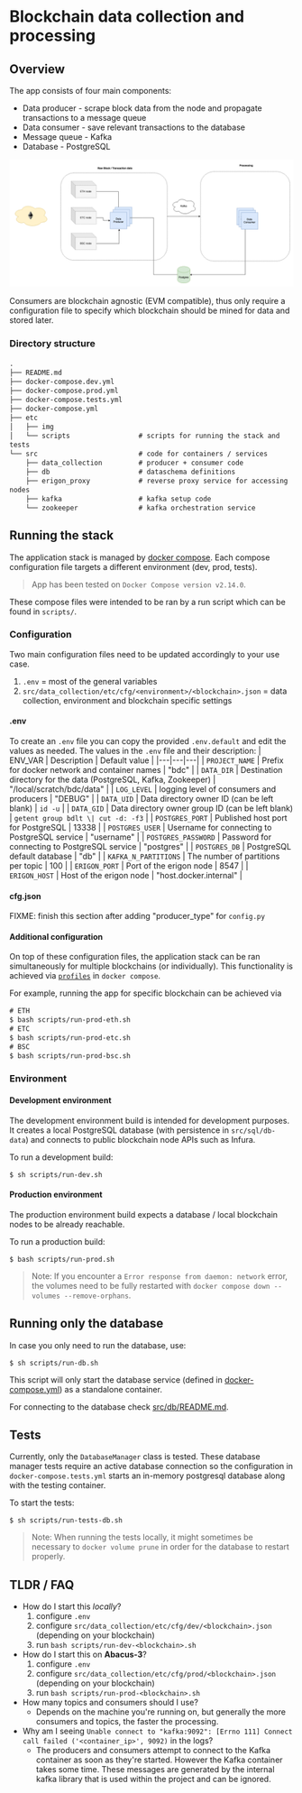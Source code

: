 # Blockchain data collection and processing

## Overview
The app consists of four main components:
  * Data producer - scrape block data from the node and propagate transactions to a message queue
  * Data consumer - save relevant transactions to the database
  * Message queue - Kafka
  * Database - PostgreSQL

![App overview](etc/img/overview.png)

Consumers are blockchain agnostic (EVM compatible), thus only require a configuration file to specify which blockchain should be mined for data and stored later.

### Directory structure
```
.
├── README.md
├── docker-compose.dev.yml
├── docker-compose.prod.yml
├── docker-compose.tests.yml
├── docker-compose.yml
├── etc
│   ├── img
│   └── scripts                 # scripts for running the stack and tests
└── src                         # code for containers / services
    ├── data_collection         # producer + consumer code
    ├── db                      # dataschema definitions
    ├── erigon_proxy            # reverse proxy service for accessing nodes
    ├── kafka                   # kafka setup code
    └── zookeeper               # kafka orchestration service
```

## Running the stack
The application stack is managed by [docker compose](https://docs.docker.com/compose/#compose-v2-and-the-new-docker-compose-command). Each compose configuration file targets a different environment (dev, prod, tests).

> App has been tested on `Docker Compose version v2.14.0`.

These compose files were intended to be ran by a run script which can be found in `scripts/`.

### Configuration
Two main configuration files need to be updated accordingly to your use case.
1. `.env` = most of the general variables
2. `src/data_collection/etc/cfg/<environment>/<blockchain>.json` = data collection, environment and blockchain specific settings

#### .env
To create an `.env` file you can copy the provided `.env.default` and edit the values as needed. The values in the `.env` file and their description:
| ENV_VAR | Description | Default value |
|---|---|---|
| `PROJECT_NAME` | Prefix for docker network and container names | "bdc" |
| `DATA_DIR` | Destination directory for the data (PostgreSQL, Kafka, Zookeeper) | "/local/scratch/bdc/data" |
| `LOG_LEVEL` | logging level of consumers and producers | "DEBUG" |
| `DATA_UID` | Data directory owner ID (can be left blank) | `id -u` |
| `DATA_GID` | Data directory owner group ID (can be left blank) | `getent group bdlt \| cut -d: -f3` |
| `POSTGRES_PORT` | Published host port for PostgreSQL | 13338 |
| `POSTGRES_USER` | Username for connecting to PostgreSQL service | "username" |
| `POSTGRES_PASSWORD` | Password for connecting to PostgreSQL service | "postgres" |
| `POSTGRES_DB` | PostgreSQL default database | "db" |
| `KAFKA_N_PARTITIONS` | The number of partitions per topic | 100 |
| `ERIGON_PORT` | Port of the erigon node | 8547 |
| `ERIGON_HOST` | Host of the erigon node | "host.docker.internal" |

#### cfg.json
FIXME: finish this section after adding "producer_type" for `config.py`

#### Additional configuration
On top of these configuration files, the application stack can be ran simultaneously for multiple blockchains (or individually). This functionality is achieved via [`profiles`](https://docs.docker.com/compose/profiles/) in `docker compose`.

For example, running the app for specific blockchain can be achieved via
```
# ETH
$ bash scripts/run-prod-eth.sh
# ETC
$ bash scripts/run-prod-etc.sh
# BSC
$ bash scripts/run-prod-bsc.sh
```

### Environment
#### Development environment
The development environment build is intended for development purposes. It creates a local PostgreSQL database (with persistence in `src/sql/db-data`) and connects to public blockchain node APIs such as Infura.

To run a development build:
```
$ sh scripts/run-dev.sh
```

#### Production environment
The production environment build expects a database / local blockchain nodes to be already reachable.

To run a production build:
```
$ bash scripts/run-prod.sh
```

> Note: If you encounter a `Error response from daemon: network` error, the volumes need to be fully restarted with `docker compose down --volumes --remove-orphans`.

## Running only the database
In case you only need to run the database, use:
```
$ sh scripts/run-db.sh
```

This script will only start the database service (defined in [docker-compose.yml](docker-compose.yml)) as a standalone container.

For connecting to the database check [src/db/README.md](src/db/README.md).

## Tests

Currently, only the `DatabaseManager` class is tested. These database manager tests require an active database connection so the configuration in `docker-compose.tests.yml` starts an in-memory postgresql database along with the testing container.

To start the tests:
```
$ sh scripts/run-tests-db.sh
```

> Note: When running the tests locally, it might sometimes be necessary to `docker volume prune` in order for the database to restart properly.

## TLDR / FAQ
* How do I start this *locally*?
  1. configure `.env`
  2. configure `src/data_collection/etc/cfg/dev/<blockchain>.json` (depending on your blockchain)
  3. run `bash scripts/run-dev-<blockchain>.sh`
* How do I start this on **Abacus-3**?
  1. configure `.env`
  2. configure `src/data_collection/etc/cfg/prod/<blockchain>.json` (depending on your blockchain)
  3. run `bash scripts/run-prod-<blockchain>.sh`
* How many topics and consumers should I use?
  * Depends on the machine you're running on, but generally the more consumers and topics, the faster the processing.
* Why am I seeing `Unable connect to "kafka:9092": [Errno 111] Connect call failed ('<container_ip>', 9092)` in the logs?
  * The producers and consumers attempt to connect to the Kafka container as soon as they're started. However the Kafka container takes some time. These messages are generated by the internal kafka library that is used within the project and can be ignored.
